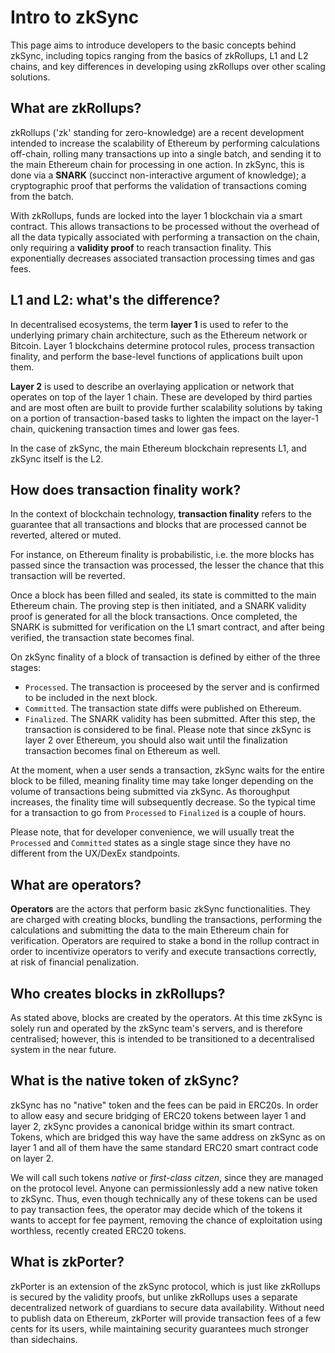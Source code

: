 # Intro to zkSync

This page aims to introduce developers to the basic concepts behind zkSync, including topics ranging from the basics of zkRollups, L1 and L2 chains, and key differences in developing using zkRollups over other scaling solutions.

## What are zkRollups?

zkRollups ('zk' standing for zero-knowledge) are a recent development intended to increase the scalability of Ethereum by performing calculations off-chain, rolling many transactions up into a single batch, and sending it to the main Ethereum chain for processing in one action. In zkSync, this is done via a **SNARK** (succinct non-interactive argument of knowledge); a cryptographic proof that performs the validation of transactions coming from the batch.

With zkRollups, funds are locked into the layer 1 blockchain via a smart contract. This allows transactions to be processed without the overhead of all the data typically associated with performing a transaction on the chain, only requiring a **validity proof** to reach transaction finality. This exponentially decreases associated transaction processing times and gas fees.

## L1 and L2: what's the difference?
In decentralised ecosystems, the term **layer 1** is used to refer to the underlying primary chain architecture, such as the Ethereum network or Bitcoin. Layer 1 blockchains determine protocol rules, process transaction finality, and perform the base-level functions of applications built upon them.

**Layer 2** is used to describe an overlaying application or network that operates on top of the layer 1 chain. These are developed by third parties and are most often are built to provide further scalability solutions by taking on a portion of transaction-based tasks to lighten the impact on the layer-1 chain, quickening transaction times and lower gas fees.

In the case of zkSync, the main Ethereum blockchain represents L1, and zkSync itself is the L2.

## How does transaction finality work?
In the context of blockchain technology, **transaction finality** refers to the guarantee that all transactions and blocks that are processed cannot be reverted, altered or muted. 

For instance, on Ethereum finality is probabilistic, i.e. the more blocks has passed since the transaction was processed, the lesser the chance that this transaction will be reverted.

Once a block has been filled and sealed, its state is committed to the main Ethereum chain. The proving step is then initiated, and a SNARK validity proof is generated for all the block transactions. Once completed, the SNARK is submitted for verification on the L1 smart contract, and after being verified, the transaction state becomes final.

On zkSync finality of a block of transaction is defined by either of the three stages:

- `Processed`. The transaction is proceesed by the server and is confirmed to be included in the next block.
- `Committed`. The transaction state diffs were published on Ethereum.
- `Finalized`. The SNARK validity has been submitted. After this step, the transaction is considered to be final. Please note that since zkSync is layer 2 over Ethereum, you should also wait until the finalization transaction becomes final on Ethereum as well.

At the moment, when a user sends a transaction, zkSync waits for the entire block to be filled, meaning finality time may take longer depending on the volume of transactions being submitted via zkSync. As thoroughput increases, the finality time will subsequently decrease. So the typical time for a transaction to go from `Processed` to `Finalized` is a couple of hours.

Please note, that for developer convenience, we will usually treat the `Processed` and `Committed` states as a single stage since they have no different from the UX/DexEx standpoints.

## What are operators?

**Operators** are the actors that perform basic zkSync functionalities. They are charged with creating blocks, bundling the transactions, performing the calculations and submitting the data to the main Ethereum chain for verification. Operators are required to stake a bond in the rollup contract in order to incentivize operators to verify and execute transactions correctly, at risk of financial penalization.

## Who creates blocks in zkRollups?

As stated above, blocks are created by the operators. At this time zkSync is solely run and operated by the zkSync team's servers, and is therefore centralised; however, this is intended to be transitioned to a decentralised system in the near future.

## What is the native token of zkSync?

zkSync has no "native" token and the fees can be paid in ERC20s. In order to allow easy and secure bridging of ERC20 tokens between layer 1 and layer 2, zkSync provides a canonical bridge within its smart contract. Tokens, which are bridged this way have the same address on zkSync as on layer 1 and all of them have the same standard ERC20 smart contract code on layer 2. 

We will call such tokens *native* or *first-class citzen*, since they are managed on the protocol level. Anyone can permissionlessly add a new native token to zkSync. Thus, even though technically any of these tokens can be used to pay transaction fees, the operator may decide which of the tokens it wants to accept for fee payment, removing the chance of exploitation using worthless, recently created ERC20 tokens.

## What is zkPorter?

zkPorter is an extension of the zkSync protocol, which is just like zkRollups is secured by the validity proofs, but unlike zkRollups uses a separate decentralized network of guardians to secure data availability. Without need to publish data on Ethereum, zkPorter will provide transaction fees of a few cents for its users, while maintaining security guarantees much stronger than sidechains.
